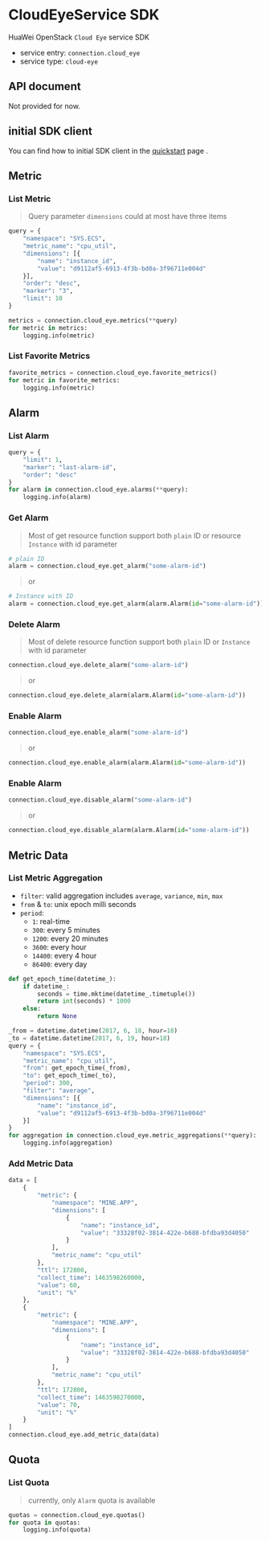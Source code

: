 # CloudEyeService SDK

HuaWei OpenStack `Cloud Eye` service SDK
- service entry: `connection.cloud_eye`
- service type: `cloud-eye`

## API document
Not provided for now.

## initial SDK client
You can find how to initial SDK client in the [quickstart](huawei-sdk?id=_2-build-v3-client) page .

## Metric

### List Metric

> Query parameter ``dimensions`` could at most have three items

```python
query = {
    "namespace": "SYS.ECS",
    "metric_name": "cpu_util",
    "dimensions": [{
        "name": "instance_id",
        "value": "d9112af5-6913-4f3b-bd0a-3f96711e004d"
    }],
    "order": "desc",
    "marker": "3",
    "limit": 10
}

metrics = connection.cloud_eye.metrics(**query)
for metric in metrics:
    logging.info(metric)
```

### List Favorite Metrics

```python
favorite_metrics = connection.cloud_eye.favorite_metrics()
for metric in favorite_metrics:
    logging.info(metric)
```


## Alarm

### List Alarm

```python
query = {
    "limit": 1,
    "marker": "last-alarm-id",
    "order": "desc"
}
for alarm in connection.cloud_eye.alarms(**query):
    logging.info(alarm)
```

### Get Alarm

> Most of get resource function support both ``plain`` ID or resource ``Instance`` with id parameter

```python
# plain ID
alarm = connection.cloud_eye.get_alarm("some-alarm-id")
```

> or

```python
# Instance with ID
alarm = connection.cloud_eye.get_alarm(alarm.Alarm(id="some-alarm-id"))
```


### Delete Alarm

> Most of delete resource function support both ``plain`` ID or ``Instance`` with id parameter

```python
connection.cloud_eye.delete_alarm("some-alarm-id")
```

> or

```python
connection.cloud_eye.delete_alarm(alarm.Alarm(id="some-alarm-id"))
```

### Enable Alarm

```python
connection.cloud_eye.enable_alarm("some-alarm-id")
```

> or

```python
connection.cloud_eye.enable_alarm(alarm.Alarm(id="some-alarm-id"))
```


### Enable Alarm

```python
connection.cloud_eye.disable_alarm("some-alarm-id")
```

> or

```python
connection.cloud_eye.disable_alarm(alarm.Alarm(id="some-alarm-id"))
```


## Metric Data

### List Metric Aggregation

- `filter`: valid aggregation includes ``average``, ``variance``, ``min``, ``max``
- `from` & `to`: unix epoch milli seconds
- `period`:
    - `1`: real-time
    - `300`: every 5 minutes
    - `1200`: every 20 minutes
    - `3600`: every hour
    - `14400`: every 4 hour
    - `86400`: every day


```python
def get_epoch_time(datetime_):
    if datetime_:
        seconds = time.mktime(datetime_.timetuple())
        return int(seconds) * 1000
    else:
        return None

_from = datetime.datetime(2017, 6, 18, hour=18)
_to = datetime.datetime(2017, 6, 19, hour=18)
query = {
    "namespace": "SYS.ECS",
    "metric_name": "cpu_util",
    "from": get_epoch_time(_from),
    "to": get_epoch_time(_to),
    "period": 300,
    "filter": "average",
    "dimensions": [{
        "name": "instance_id",
        "value": "d9112af5-6913-4f3b-bd0a-3f96711e004d"
    }]
}
for aggregation in connection.cloud_eye.metric_aggregations(**query):
    logging.info(aggregation)
```


### Add Metric Data
```python
data = [
    {
        "metric": {
            "namespace": "MINE.APP",
            "dimensions": [
                {
                    "name": "instance_id",
                    "value": "33328f02-3814-422e-b688-bfdba93d4050"
                }
            ],
            "metric_name": "cpu_util"
        },
        "ttl": 172800,
        "collect_time": 1463598260000,
        "value": 60,
        "unit": "%"
    },
    {
        "metric": {
            "namespace": "MINE.APP",
            "dimensions": [
                {
                    "name": "instance_id",
                    "value": "33328f02-3814-422e-b688-bfdba93d4050"
                }
            ],
            "metric_name": "cpu_util"
        },
        "ttl": 172800,
        "collect_time": 1463598270000,
        "value": 70,
        "unit": "%"
    }
]
connection.cloud_eye.add_metric_data(data)
```

## Quota

### List Quota

> currently, only ``Alarm`` quota is available

```python
quotas = connection.cloud_eye.quotas()
for quota in quotas:
    logging.info(quota)
```
